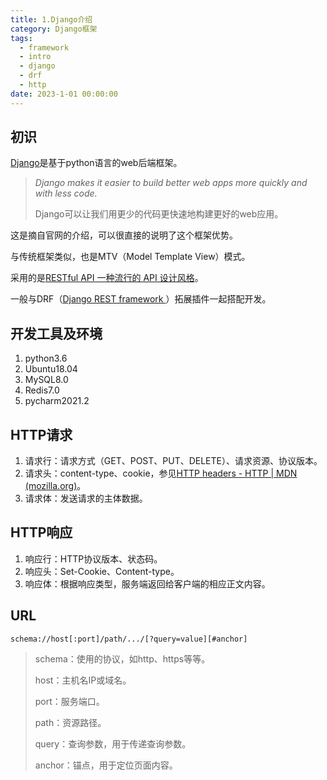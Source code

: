 ```yaml
---
title: 1.Django介绍
category: Django框架
tags:
  - framework
  - intro
  - django
  - drf
  - http
date: 2023-1-01 00:00:00
---
```


## 初识

[ Django](https://www.djangoproject.com/)是基于python语言的web后端框架。

> *Django makes it easier to build better web apps more quickly and with less code.*
>
> Django可以让我们用更少的代码更快速地构建更好的web应用。

这是摘自官网的介绍，可以很直接的说明了这个框架优势。

与传统框架类似，也是MTV（Model Template View）模式。

采用的是[RESTful API 一种流行的 API 设计风格](https://restfulapi.cn/)。

一般与DRF（[Django REST framework ](https://www.django-rest-framework.org/)）拓展插件一起搭配开发。



## 开发工具及环境

1. python3.6
2. Ubuntu18.04
3. MySQL8.0
4. Redis7.0
5. pycharm2021.2



## HTTP请求

1. 请求行：请求方式（GET、POST、PUT、DELETE）、请求资源、协议版本。
2. 请求头：content-type、cookie，参见[HTTP headers - HTTP | MDN (mozilla.org)](https://developer.mozilla.org/en-US/docs/Web/HTTP/Headers)。
3. 请求体：发送请求的主体数据。

## HTTP响应

1. 响应行：HTTP协议版本、状态码。
2. 响应头：Set-Cookie、Content-type。
3. 响应体：根据响应类型，服务端返回给客户端的相应正文内容。



## URL

```http
schema://host[:port]/path/.../[?query=value][#anchor]
```

> schema：使用的协议，如http、https等等。
>
> host：主机名IP或域名。
>
> port：服务端口。
>
> path：资源路径。
>
> query：查询参数，用于传递查询参数。
>
> anchor：锚点，用于定位页面内容。
